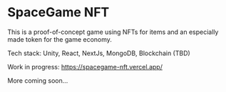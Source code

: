 # SpaceGame NFT
This is a proof-of-concept game using NFTs for items and an especially made token for the game economy.

Tech stack: Unity, React, NextJs, MongoDB, Blockchain (TBD)

Work in progress: https://spacegame-nft.vercel.app/


More coming soon...
